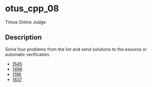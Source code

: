 # otus_cpp_08
Timus Online Judge

## Description ##
Solve four problems from the list and send solutions to the esource or automatic verification.
* [1545](http://acm.timus.ru/problem.aspx?num=1545)
* [1496](http://acm.timus.ru/problem.aspx?num=1496)
* [1196](http://acm.timus.ru/problem.aspx?num=1196)
* [1837](http://acm.timus.ru/problem.aspx?num=1837)
